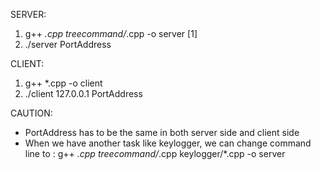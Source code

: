 SERVER:
 1. g++ *.cpp treecommand/*.cpp -o server [1]
 2. ./server PortAddress
 
 CLIENT:
 1. g++ *.cpp -o client
 2. ./client 127.0.0.1 PortAddress
 
 CAUTION:
 - PortAddress has to be the same in both server side and client side
 - When we have another task like keylogger, we can change command line to : 
      g++ *.cpp treecommand/*.cpp keylogger/*.cpp -o server
